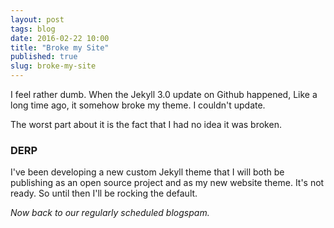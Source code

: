 ```yaml
---
layout: post
tags: blog
date: 2016-02-22 10:00
title: "Broke my Site"
published: true
slug: broke-my-site
---
```

I feel rather dumb. When the Jekyll 3.0 update on Github happened, Like a long time ago, it somehow broke my theme. I couldn't update.

The worst part about it is the fact that I had no idea it was broken.

### DERP

I've been developing a new custom Jekyll theme that I will both be publishing as an open source project and as my new website theme. It's not ready. So until then I'll be rocking the default.

_Now back to our regularly scheduled blogspam._
